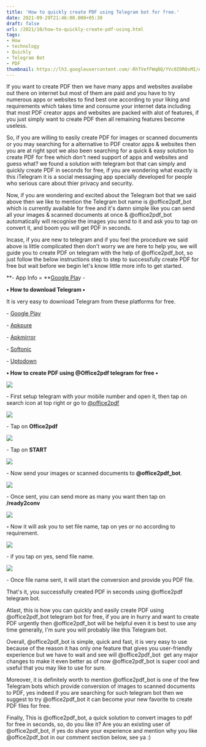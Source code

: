 ```yaml
---
title: 'How to quickly create PDF using Telegram bot for free.'
date: 2021-09-29T21:46:00.000+05:30
draft: false
url: /2021/10/how-to-quickly-create-pdf-using.html
tags: 
- How
- technology
- Quickly
- Telegram Bot
- PDF
thumbnail: https://lh3.googleusercontent.com/-RhTVefFWqBQ/YVc0ZOR0sMI/AAAAAAAAGyc/m7_jv9OB8hsWBD53Qy-46ijnz_wCTDA2ACLcBGAsYHQ/s1600/1633104956021172-0.png
---
```


  

If you want to create PDF then we have many apps and websites availabe out there on internet but most of them are paid and you have to try numerous apps or websites to find best one according to your liking and requirements which takes time and consume your internet data including that most PDF creator apps and websites are packed with alot of features, if you just simply want to create PDF then all remaining features become useless.

  

So, if you are willing to easily create PDF for images or scanned documents or you may searching for a alternative to PDF creator apps & websites then you are at right spot we also been searching for a quick & easy solution to create PDF for free which don't need support of apps and websites and guess what? we found a solution with telegram bot that can simply and quickly create PDF in seconds for free, if you are wondering what exactly is this iTelegram it is a social messaging app specially developed for people who serious care about thier privacy and security.

  

Now, if you are wondering and excited about the Telegram bot that we said above then we like to mention the Telegram bot name is @office2pdf\_bot which is currently available for free and it's damn simple like you can send all your images & scanned documents at once & @office2pdf\_bot automatically will recognise the images you send to it and ask you to tap on convert it, and boom you will get PDF in seconds.

  

Incase, if you are new to telegram and if you feel the procedure we said above is little complicated then don't worry we are here to help you, we will guide you to create PDF on telegram with the help of @office2pdf\_bot, so just follow the below instructions step to step to successfully create PDF for free but wait before we begin let's know little more info to get started.

  

**\- App Info = **[Google Pla](https://play.google.com/store/apps/details?id=org.telegram.messenger)y - 

**• How to download Telegram •**

It is very easy to download Telegram from these platforms for free.

  

\- [Google Play](https://play.google.com/store/apps/details?id=org.telegram.messenger)

\- [Apkpure](https://m.apkpure.com/fr/telegram/org.telegram.messenger)

\- [Apkmirror](https://www.apkmirror.com/apk/telegram-fz-llc/telegram/)

\- [Softonic](https://telegram.fr.softonic.com/android?utm_source=google&utm_medium=paid&utm_campaign=Google_FR_DSA_mob&gclid=CjwKCAjw49qKBhAoEiwAHQVTo1lQXqCapvkeFgcXe0_OzqgnQ_MM-dON7nAoLJF2qpSOORISXwl09RoC6QIQAvD_BwE)

\- [Uptodown](https://telegram.en.uptodown.com/android)

  

**• How to create PDF using @Office2pdf telegram for free •**

  

 ![](https://lh3.googleusercontent.com/-0FDoeTBQwXA/YVc0O35ks5I/AAAAAAAAGyQ/csWYkBI4QDAjAwCrZ2mF6o7dHOx7LIxBwCLcBGAsYHQ/s1600/1633104927581755-1.png) 

  

\- First setup telegram with your mobile number and open it, then tap on search icon at top right or go to [@office2pdf](https://t.me/office2pdf) 

  

 ![](https://lh3.googleusercontent.com/-lUdHm8T0UiE/YVc0HzgOp5I/AAAAAAAAGyM/BSVubFxHdOUI6XU4zKo0P-YFMTYAehIygCLcBGAsYHQ/s1600/1633104919846348-2.png) 

  

\- Tap on **Office2pdf**

 **![](https://lh3.googleusercontent.com/-2QzdjqRPBZk/YVc0F16LVqI/AAAAAAAAGyI/TDydZ9NvkRgjSV91UK5qCCzD0pfY5nKBgCLcBGAsYHQ/s1600/1633104909310830-3.png)** 

\- Tap on **START**

 **![](https://lh3.googleusercontent.com/-Sbs3uqV-uck/YVc0DJhlDnI/AAAAAAAAGyA/wJhJf_q-pwsz-m1l6u6-5_nd0Yq2bRkKwCLcBGAsYHQ/s1600/1633104899861215-4.png)** 

\- Now send your images or scanned documents to **@office2pdf\_bot**.

  

 ![](https://lh3.googleusercontent.com/-D-N0PdaIbAY/YVc0A8bZb6I/AAAAAAAAGx8/bPYojeImQGgvWxU-sp5tQlqisdCn1a8FwCLcBGAsYHQ/s1600/1633104880385643-5.png) 

  

\- Once sent, you can send more as many you want then tap on **/ready2conv**

 **![](https://lh3.googleusercontent.com/-xnRdLnYBvSE/YVcz784q9QI/AAAAAAAAGx4/32DHH4YqIZk40uWuXi25pMzUUOS4p4qwgCLcBGAsYHQ/s1600/1633104848855749-6.png)** 

**\-** Now it will ask you to set file name, tap on yes or no according to requirement.

  

 ![](https://lh3.googleusercontent.com/-Rsyl9EQStB0/YVcz0JREI8I/AAAAAAAAGx0/WQX5sleKmaI7Aia5hcwv1KCTn9gElxOJACLcBGAsYHQ/s1600/1633104843394888-7.png) 

  

\- if you tap on yes, send file name.

  

 ![](https://lh3.googleusercontent.com/-AVdeSH2b1Qs/YVczygWrksI/AAAAAAAAGxw/vuOum7vxRRwZs8hOuALGJc4JJ-1s88nCACLcBGAsYHQ/s1600/1633104813901689-8.png) 

  

\- Once file name sent, it will start the conversion and provide you PDF file.

  

That's it, you successfully created PDF in seconds using @office2pdf telegram bot.

  

Atlast, this is how you can quickly and easily create PDF using @office2pdf\_bot telegram bot for free, if you are in hurry and want to create PDF urgently then @office2pdf\_bot will be helpful even it is best to use any time generally, I'm sure you will probably like this Telegram bot.

  

Overall, @office2pdf\_bot is simple, quick and fast, it is very easy to use because of the reason it has only one feature that gives you user-friendly experience but we have to wait and see will @office2pdf\_bot  get any major changes to make it even better as of now @office2pdf\_bot is super cool and useful that you may like to use for sure.

  

Moreover, it is definitely worth to mention @office2pdf\_bot is one of the few Telegram bots which provide conversion of images to scanned documents to PDF, yes indeed if you are searching for such telegram bot then we suggest to try @office2pdf\_bot it can become your new favorite to create PDF files for free.

  

Finally, This is @office2pdf\_bot, a quick solution to convert images to pdf for free in seconds, so, do you like it? Are you an existing user of @office2pdf\_bot, if yes do share your experience and mention why you like @office2pdf\_bot in our comment section below, see ya :)